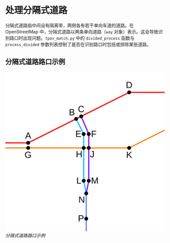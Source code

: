 # 处理分隔式道路

分隔式道路指中间设有隔离带，两侧各有若干单向车道的道路。在 OpenStreetMap 中，分隔式道路以两条单向道路（`way` 对象）表示。这会导致识别路口时出现问题。`tpov_match.py` 中的 `divided_process` 函数与 `process_divided` 参数列表控制了是否在识别路口时包括或排除某些道路。

## 分隔式道路路口示例

![分隔式道路路口示例](../../media/divided_diagram.png)
*分隔式道路路口示例*